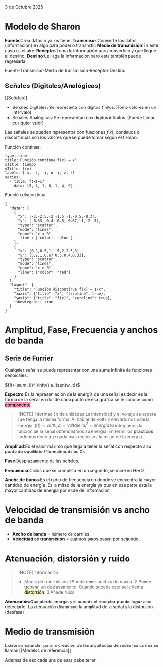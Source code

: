 3 de Octubre 2025

# Modelo de Sharon
**Fuente**:Crea datos o ya los tiene.
**Transmisor**:Convierte los datos (información) en algo para poderlo transmitir.
**Medio de transmisión**:En este caso es el aire.
**Receptor**:Toma la información para convertirlo y que llegue al destino.
**Destino**:Le llega la información pero esta también puede regresarla. 

Fuente-Transmisor-Medio de transmisión-Receptor-Destino 

## Señales (Digitales/Analógicas)
[[Señales]]

- Señales Digitales: Se representa con dígitos finitos.(Toma valores en un intervalo) 
- Señales Analógicas: Se representan con dígitos infinitos. (Puede tomar cualquier valor) 

Las señales se pueden representar con funciones $f(x)$, continuos o discontinuas son los valores que se puede tomar según el tiempo.

Función continua.
```chart
type: line
title: Función continua f(x) = x²
xTitle: tiempo
yTitle: f(x)
labels: [-3, -2, -1, 0, 1, 2, 3]
series:
  - title: f(x)=x²
    data: [9, 4, 1, 0, 1, 4, 9]
```

Función discontinua 

```plotly
{
  "data": [
    {
      "x": [-3,-2.5,-2,-1.5,-1,-0.5,-0.2],
      "y": [-0.33,-0.4,-0.5,-0.67,-1,-2,-5],
      "type": "scatter",
      "mode": "lines",
      "name": "x < 0",
      "line": {"color": "blue"}
    },
    {
      "x": [0.2,0.5,1,1.5,2,2.5,3],
      "y": [5,2,1,0.67,0.5,0.4,0.33],
      "type": "scatter",
      "mode": "lines",
      "name": "x > 0",
      "line": {"color": "red"}
    }
  ],
  "layout": {
    "title": "Función discontinua f(x) = 1/x",
    "xaxis": {"title": "x", "zeroline": true},
    "yaxis": {"title": "f(x)", "zeroline": true},
    "showlegend": true
  }
}
```


# Amplitud, Fase, Frecuencia y anchos de banda

## Serie de Furrier

Cualquier señal se puede representar con una suma infinita de funciones senoidales.

$f(t)=\sum_{i}^{\infty} a_i(sen(w_it))$

**Espectro**:Es la representación de la energía de una señal es decir es la forma de la señal en donde cada punto de esa grafica se le conoce como <mark style="background: #FF5582A6;">componente</mark>.

> [!NOTE] Información de unidades 
> La intensidad y el voltaje se espera que tenga la misma forma.
> Al hablar de volts y elevarlo nos sale la energía.
> $f(t)=volts,a_i=voltaje,a_i^2=energia$ 
> Si integramos la función de la señal obtendríamos su energía. 
>En términos **prácticos** podemos decir que nada mas recibimos la mitad de la energía.

**Amplitud**:Es el valor máximo que llega a tener la señal con respecto a su punto de equilibrio (Normalmente es 0).

**Fase**:Desplazamiento de las señales.

**Frecuencia**:Ciclos que se completa en un segundo, se mide en Hertz.

**Ancho de banda**:Es el radio de frecuencia en donde se encuentra la mayor cantidad de energía .Es la mitad de la energía ya que en esa parte esta la mayor cantidad de energía por ende de información.

# Velocidad de transmisión vs ancho de banda


- **Ancho de banda** = número de carriles.
-  **Velocidad de transmisión** = cuántos autos pasan por segundo.

#  Atenuación, distorsión y ruido
>[!NOTE] Información
>- Medio de transmisión 
>1.Puede tener anchos de banda.
>2.Puede general un desfasamiento. Cuando sucede esto se le llama <mark style="background: #FFF3A3A6;">distorsión</mark>.
>3.Añade ruido 
>

**Atenuación**:Que pierde energía y si sucede el receptor puede llegar a no detectarlo.
La atenuación disminuye la amplitud de la señal y la distorsión (desfasa)

# Medio de transmisión 


Existe un estándar para la creación de las arquitectas de redes las cuales se llaman [[Modelos de referencia]]

Ademas de eso cada una de esas debe tener